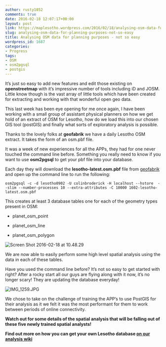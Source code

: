 ```yaml
---
author: rusty1052
comments: true
date: 2016-02-18 12:07:17+00:00
layout: post
link: https://maplesotho.wordpress.com/2016/02/18/analysing-osm-data-for-planning-purposes-not-so-easy/
slug: analysing-osm-data-for-planning-purposes-not-so-easy
title: Analysing OSM data for planning purposes - not so easy
wordpress_id: 1687
categories:
- Progress
tags:
- OSM
- osm2pgsql
- postgis
---
```


It’s just so easy to add new features and edit those existing on **openstreetmap** with it’s impressive number of tools including iD and JOSM. Little know though is the vast array of little tools which have been created for extracting and working with that wonderful open geo data.




This last week has been eye opening for me once again, I have been working with a small group of assistant physical planners on how we get hold of an extract of OSM for Lesotho, how do we load this into our chosen GIS tool (postGIS) and finally what sorts of exploratory analysis is possible.




Thanks to the lovely folks at **geofabrik** we have a daily Lesotho OSM extract. It takes the form of an osm.pbf file.




It was a week of new experiences for all the APPs, they had for one never touched the command line before. Something you really need to know if you want to use **osm2pgsql** to get your pbf file into your database.




Each day they will download the **lesotho-latest.osm.pbf** file from [geofabrik](http://download.geofabrik.de/africa/lesotho.html) and open up the command line to run the following:




    
    osm2pgsql -c -d lesotho0902 -U colinbroderick -H localhost --hstore  --slim --number-processes 10 --extra-attributes -C 10000 1602-lesotho-latest.osm.pbf




This creates at least 3 database tables one for each of the geometry types present in OSM:






	
  * planet_osm_point

	
  * planet_osm_line

	
  * planet_osm_polygon




![Screen Shot 2016-02-18 at 10.48.29](https://maplesotho.files.wordpress.com/2016/02/screen-shot-2016-02-18-at-10-48-29.png)




We are now able to easily perform some high level spatial analysis using the data in each of these tables.




Have you used the command line before? It’s not so easy to get started with right? After a rocky start all our guys are flying along with it now, it’s no longer scary! They are updating the database everyday!




![IMG_1259.JPG](https://maplesotho.files.wordpress.com/2016/02/img_1259.jpg)




We chose to take on the challenge of training the APP’s to use PostGIS for their analysis as it we felt it was the most performant for them to work between periods of online connectivity.




**Watch out for some details of the spatial analysis that will be falling out of these five newly trained spatial analysts!**




**Find out more on how you can get your own Lesotho database [on our analysis wiki](https://github.com/rustyb/lesotho_manual/wiki/Using-osm-with-postgis---importing-data)**
